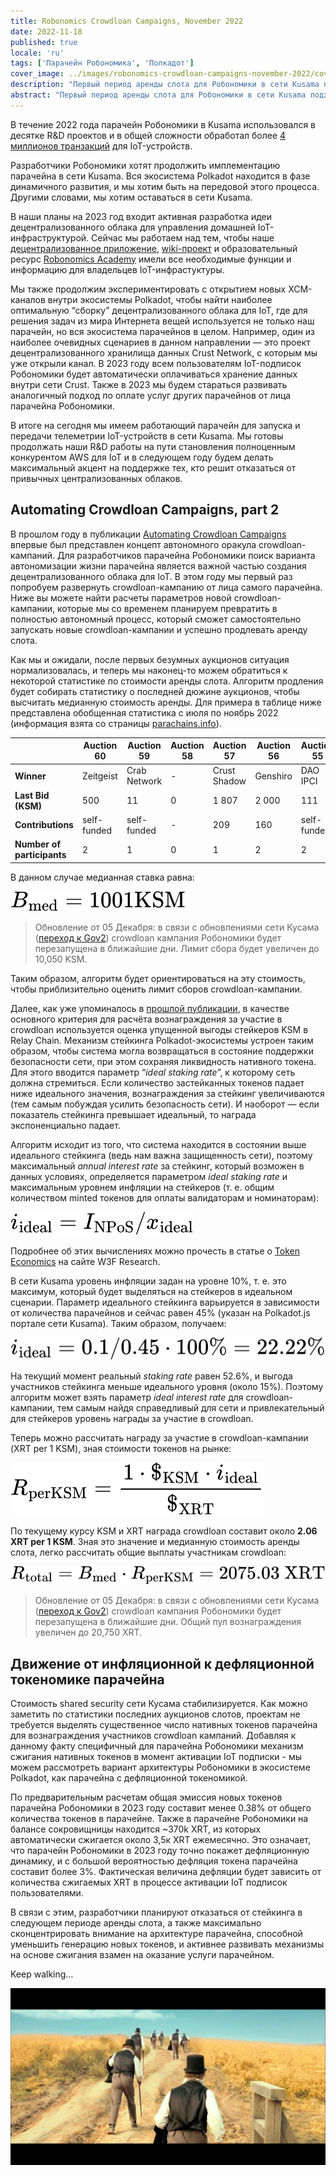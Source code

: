 ```yaml
---
title: Robonomics Crowdloan Campaigns, November 2022
date: 2022-11-18
published: true
locale: 'ru'
tags: ['Парачейн Робономика', 'Полкадот']
cover_image: ../images/robonomics-crowdloan-campaigns-november-2022/cover.jpg
description: "Первый период аренды слота для Робономики в сети Kusama подходит к концу. Выиграв аукцион #20, мы получили возможность запустить, настроить и проверить работу первых проектов на базе Робономики внутри экосистемы Polkadot."
abstract: "Первый период аренды слота для Робономики в сети Kusama подходит к концу. Выиграв аукцион #20, мы получили возможность запустить, настроить и проверить работу первых проектов на базе Робономики внутри экосистемы Polkadot."
---
```



В течение 2022 года парачейн Робономики в Kusama использовался в десятке R&D проектов и в общей сложности обработал более [4 миллионов транзакций](https://robonomics.subscan.io/) для IoT-устройств.

Разработчики Робономики хотят продолжить имплементацию парачейна в сети Kusama. Вся экосистема Polkadot находится в фазе динамичного развития, и мы хотим быть на передовой этого процесса. Другими словами, мы хотим оставаться в сети Kusama. 

В наши планы на 2023 год входит активная разработка идеи децентрализованного облака для управления домашней IoT-инфраструктурой. Сейчас мы работаем над тем, чтобы наше [децентрализованное приложение](https://dapp.robonomics.network/), [wiki-проект](https://wiki.robonomics.network/) и образовательный ресурс [Robonomics Academy](http://Robonomics.academy) имели все необходимые функции и информацию для владельцев IoT-инфрастуктуры. 

Мы также продолжим экспериментировать с открытием новых XCM-каналов внутри экосистемы Polkadot, чтобы найти наиболее оптимальную “сборку” децентрализованного облака для IoT, где для решения задач из мира Интернета вещей используется не только наш парачейн, но вся экосистема парачейнов в целом. Например, один из наиболее очевидных сценариев в данном направлении — это проект децентрализованного хранилища данных Crust Network, с которым мы уже открыли канал. В 2023 году всем пользователям IoT-подписок Робономики будет автоматически оплачиваться хранение данных внутри сети Crust. Также в 2023 мы будем стараться развивать аналогичный подход по оплате услуг других парачейнов от лица парачейна Робономики.

В итоге на сегодня мы имеем работающий парачейн для запуска и передачи телеметрии IoT-устройств в сети Kusama. Мы готовы продолжать наши R&D работы на пути становления полноценным конкурентом AWS для IoT и в следующем году будем делать максимальный акцент на поддержке тех, кто решит отказаться от привычных централизованных облаков.


## Automating Crowdloan Campaigns, part 2

В прошлом году в публикации [Automating Crowdloan Campaigns](https://robonomics.network/blog/automating-kusama-crowdloan-campaigns/) впервые был представлен концепт автономного оракула crowdloan-кампаний. Для разработчиков парачейна Робономики поиск варианта автономизации жизни парачейна является важной частью создания децентрализованного облака для IoT. В этом году мы первый раз попробуем развернуть crowdloan-кампанию от лица самого парачейна. Ниже вы можете найти расчеты параметров новой crowdloan-кампании, которые мы со временем планируем превратить в полностью автономный процесс, который сможет самостоятельно запускать новые crowdloan-кампании и успешно продлевать аренду слота. 

Как мы и ожидали, после первых безумных аукционов ситуация нормализовалась, и теперь мы наконец-то можем обратиться к некоторой статистике по стоимости аренды слота. Алгоритм продления будет собирать статистику о последней дюжине аукционов, чтобы высчитать медианную стоимость аренды. Для примера в таблице ниже представлена обобщенная статистика с июля по ноябрь 2022 (информация взята со страницы [parachains.info](https://parachains.info/auctions/)).

<div class="big-table">

  |                              | Auction 60   | Auction 59     | Auction 58 | Auction 57   | Auction 56 | Auction 55   | Auction 54      | Auction 53   | Auction 52   | Auction 51 | Auction 50  | Auction 49      | Auction 48    | 
  |------------------------------|--------------|----------------|------------|--------------|------------|--------------|-----------------|--------------|--------------|------------|-------------|-----------------|---------------|                                            
  | **Winner**                   | Zeitgeist    | Crab Network   | -          | Crust Shadow | Genshiro   | DAO IPCI     | Parathread 2223 | Quartz       | Bit.Country  | Snow       | Subsocial   | Parathread 2130 | GM Parachain  |
  | **Last Bid (KSM)**           | 500          | 11             | 0          | 1 807        | 2 000      | 111          | 1 001           | 1 005        | 3 500        | 13 926     | 1 001       | 1 131           | 5 014         |
  | **Contributions**            | self-funded  | self-funded    | -          | 209          | 160        | self-funded  | self-funded     | self-funded  | self-funded  | 782        | self-funded | self-funded     | 738           |
  | **Number of participants**   | 2            | 1              | 0          | 1            | 2          | 2            | 2               | 2            | 2            | 1          | 1           | 1               | 1             |

</div>

В данном случае медианная ставка равна: 

![](../images/robonomics-crowdloan-campaigns-november-2022/formula-1.svg)

> Обновление от 05 Декабря: в связи с обновлениями сети Кусама ([переход к Gov2](https://twitter.com/nachortti/status/1588203599129190403)) crowdloan кампания Робономики будет перезапущена в ближайшие дни. Лимит сбора будет увеличен до 10,050 KSM.

Таким образом, алгоритм будет ориентироваться на эту стоимость, чтобы приблизительно оценить лимит сборов crowdloan-кампании. 

Далее, как уже упоминалось в [прошлой публикации](https://robonomics.network/blog/automating-kusama-crowdloan-campaigns/), в качестве основного критерия для расчёта вознаграждения за участие в crowdloan используется оценка упущенной выгоды стейкеров KSM в Relay Chain. Механизм стейкинга Polkadot-экосистемы устроен таким образом, чтобы система могла возвращаться в состояние поддержки безопасности сети, при этом сохраняя ликвидность нативного токена. Для этого вводится параметр “*ideal staking rate*”, к которому сеть должна стремиться. Если количество застейканных токенов падает ниже идеального значения, вознаграждения за стейкинг увеличиваются (тем самым побуждая усилить безопасность сети). И наоборот — если показатель стейкинга превышает идеальный, то награда экспоненциально падает. 

Алгоритм исходит из того, что система находится в состоянии выше идеального стейкинга (ведь нам важна защищенность сети), поэтому максимальный *annual interest rate* за стейкинг, который возможен в данных условиях, определяется параметром *ideal staking rate* и максимальным уровнем инфляции на стейкеров (т. е. общим количеством minted токенов для оплаты валидаторам и номинаторам):

![](../images/robonomics-crowdloan-campaigns-november-2022/formula-2.svg)

Подробнее об этих вычислениях можно прочесть в статье о [Token Economics](https://research.web3.foundation/en/latest/polkadot/overview/2-token-economics.html) на сайте W3F Research.

В сети Kusama уровень инфляции задан на уровне 10%, т. е. это максимум, который будет выделяться на стейкеров в идеальном сценарии. Параметр идеального стейкинга варьируется в зависимости от количества парачейнов и сейчас равен 45% (указан на Polkadot.js портале сети Kusama). Таким образом, получаем:

![](../images/robonomics-crowdloan-campaigns-november-2022/formula-3.svg)

На текущий момент реальный *staking rate* равен 52.6%, и выгода участников стейкинга меньше идеального уровня (около 15%). Поэтому алгоритм может взять параметр *ideal interest rate* для crowdloan-кампании, тем самым найдя справедливый для сети и привлекательный для стейкеров уровень награды за участие в crowdloan. 

Теперь можно рассчитать награду за участие в crowdloan-кампании (XRT per 1 KSM), зная стоимости токенов на рынке:

![](../images/robonomics-crowdloan-campaigns-november-2022/formula-4.svg)

По текущему курсу KSM и XRT награда crowdloan составит около **2.06 XRT per 1 KSM**. Зная это значение и медианную стоимость аренды слота, легко рассчитать общие выплаты участникам crowdloan:

![](../images/robonomics-crowdloan-campaigns-november-2022/formula-5.svg)

> Обновление от 05 Декабря: в связи с обновлениями сети Кусама ([переход к Gov2](https://twitter.com/nachortti/status/1588203599129190403)) crowdloan кампания Робономики будет перезапущена в ближайшие дни. Общий пул вознаграждения увеличен до 20,750 XRT.


## Движение от инфляционной к дефляционной токеномике парачейна

Стоимость shared security сети Кусама стабилизируется. Как можно заметить по статистики последних аукционов слотов, проектам не требуется выделять существенное число нативных токенов парачейна для вознаграждения участников crowdloan кампаний. Добавляя к данному факту специфичный для парачейна Робономики механизм сжигания нативных токенов в момент активации IoT подписки - мы можем рассмотреть вариант архитектуры Робономики в экосистеме Polkadot, как парачейна с дефляционной токеномикой. 

По предварительным расчетам общая эмиссия новых токенов парачейна Робономики в 2023 году составит менее 0.38% от общего количества токенов в парачейне. Также в парачейне Робономики на балансе сокровищницы находится ~370k XRT, из которых автоматически сжигается около 3,5к XRT ежемесячно. Это означает, что парачейн Робономики в 2023 году точно покажет дефляционную динамику, и с большой вероятностью дефляция токена парачейна составит более 3%. Фактическая величина дефляции будет зависить от количества сжигаемых XRT в процессе активации IoT подписок пользователями. 

В связи с этим, разработчики планируют отказаться от стейкинга в следующем периоде аренды слота, а также максимально сконцентрировать внимание на архитектуре парачейна, способной уменьшить генерацию новых токенов, и активнее развивать механизмы на основе сжигания взамен на оказание услуги парачейном.

Keep walking…

![](../images/robonomics-crowdloan-campaigns-november-2022/keep-walking.jpg)

